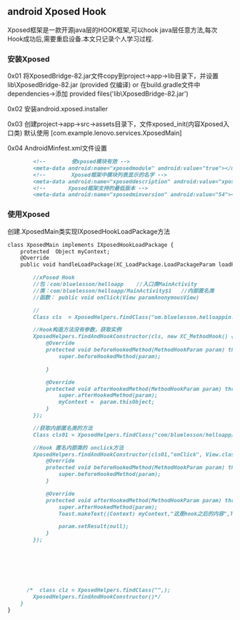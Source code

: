 ## android Xposed Hook 

Xposed框架是一款开源java层的HOOK框架,可以hook java层任意方法,每次Hook成功后,需要重启设备.本文只记录个人学习过程.

### 安装Xposed

0x01 将XposedBridge-82.jar文件copy到project->app->lib目录下，并设置lib\XposedBridge-82.jar (provided 仅编译)  or 在build.gradle文件中 dependencies->添加 provided files('lib\\XposedBridge-82.jar')

0x02 安装android.xposed.installer

0x03 创建project->app->src->assets目录下，文件xposed_init(内容Xposed入口类) 默认使用 [com.example.lenovo.services.XposedMain]


0x04 AndroidMinfest.xml文件设置
```markdown
        <!--        使xposed模块有效 -->
        <meta-data android:name="xposedmodule" android:value="true"></meta-data>
        <!--        Xposed框架中模块列表显示的名字 -->
        <meta-data android:name="xposeddescription" android:value="xposedhook"></meta-data>
        <!--       Xposed框架支持的最低版本 -->
        <meta-data android:name="xposedminversion" android:value="54"></meta-data>
```



### 使用Xposed

创建.XposedMain类实现IXposedHookLoadPackage方法
```markdown
class XposedMain implements IXposedHookLoadPackage {
    protected  Object myContext;
    @Override
    public void handleLoadPackage(XC_LoadPackage.LoadPackageParam loadPackageParam) throws Throwable {

        //xPosed Hook
        //包：com/bluelesson/helloapp    //入口类MainActivity
        //类：com/bluelesson/helloapp/MainActivity$1   //内部匿名类
        //函数： public void onClick(View paramAnonymousView)

        //
        Class cls  = XposedHelpers.findClass("om.bluelesson.helloappin.MainActivity",loadPackageParam.classLoader);

        //Hook构造方法没有参数，获取实例
        XposedHelpers.findAndHookConstructor(cls, new XC_MethodHook() {
            @Override
            protected void beforeHookedMethod(MethodHookParam param) throws Throwable {
                super.beforeHookedMethod(param);

            }

            @Override
            protected void afterHookedMethod(MethodHookParam param) throws Throwable {
                super.afterHookedMethod(param);
                myContext =  param.thisObject;
            }
        });

        //获取内部匿名类的方法
        Class cls01 = XposedHelpers.findClass("com/bluelesson/helloapp/MainActivity$1",loadPackageParam.classLoader);

        //Hook 匿名内部类的 onclick方法
        XposedHelpers.findAndHookConstructor(cls01,"onClick", View.class, new XC_MethodHook() {
            @Override
            protected void beforeHookedMethod(MethodHookParam param) throws Throwable {
                super.beforeHookedMethod(param);
            }

            @Override
            protected void afterHookedMethod(MethodHookParam param) throws Throwable {
                super.afterHookedMethod(param);
                Toast.makeText((Context) myContext,"这是hook之后的内容",Toast.LENGTH_SHORT).show();

                param.setResult(null);
            }
        });







      /*  class clz = XposedHelpers.findClass("",);
        XposedHelpers.findAndHookConstructor()*/
    }
}
```
